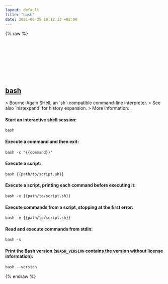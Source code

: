 ```yaml
---
layout: default
title: "bash"
date: 2021-06-25 18:12:13 +02:00
---
```

{% raw %}
<h2 id="bash">
  <a href="/en/common/bash.html">bash</a> <a href="#bash"><svg class="icon">
    <use href="/assets/images/unicode_sprite.svg#link" />
  </svg></a>
</h2>
> Bourne-Again SHell, an `sh`-compatible command-line interpreter.
> See also `histexpand` for history expansion.
> More information: <https://gnu.org/software/bash/>.

#### Start an interactive shell session:
```shell
bash
```
#### Execute a command and then exit:
```shell
bash -c "{{command}}"
```
#### Execute a script:
```shell
bash {{path/to/script.sh}}
```
#### Execute a script, printing each command before executing it:
```shell
bash -x {{path/to/script.sh}}
```
#### Execute commands from a script, stopping at the first error:
```shell
bash -e {{path/to/script.sh}}
```
#### Read and execute commands from stdin:
```shell
bash -s
```
#### Print the Bash version (`$BASH_VERSION` contains the version without license information):
```shell
bash --version
```
{% endraw %}
